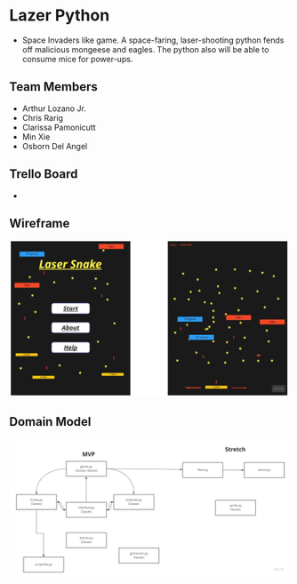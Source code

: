 # Lazer Python
* Space Invaders like game. A space-faring, laser-shooting python fends off malicious mongeese and eagles. The python also will be able to consume mice for power-ups.

## Team Members
* Arthur Lozano Jr.
* Chris Rarig
* Clarissa Pamonicutt
* Min Xie
* Osborn Del Angel

## Trello Board

* [Dunder-Snakes-Trello]: (https://trello.com/b/RAxuiEEU/dunder-snakes)

## Wireframe

![Wireframe](lazer_python.jpg)

## Domain Model

![Domain_Model](domain_model.jpg)